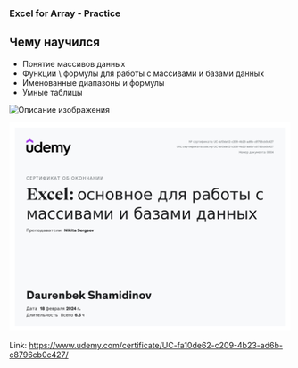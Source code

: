 ### Excel for Array - Practice

## Чему научился

- Понятие массивов данных
- Функции \ формулы для работы с массивами и базами данных
- Именованные диапазоны и формулы
- Умные таблицы

![Описание изображения](относительный_путь_к_изображению)

![Excel For Array](/14%20-%20Сертификат/Array%20Excel%20-%20Certificate.jpg)

Link: https://www.udemy.com/certificate/UC-fa10de62-c209-4b23-ad6b-c8796cb0c427/
